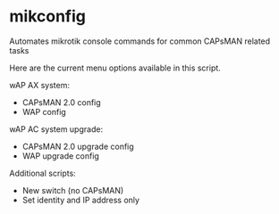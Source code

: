 # mikconfig
Automates mikrotik console commands for common CAPsMAN related tasks

Here are the current menu options available in this script.

wAP AX system:
* CAPsMAN 2.0 config
* WAP config

wAP AC system upgrade:
* CAPsMAN 2.0 upgrade config
* WAP upgrade config

Additional scripts:
* New switch (no CAPsMAN)
* Set identity and IP address only

